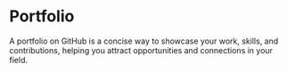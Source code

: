 # Portfolio
A portfolio on GitHub is a concise way to showcase your work, skills, and contributions, helping you attract opportunities and connections in your field.
